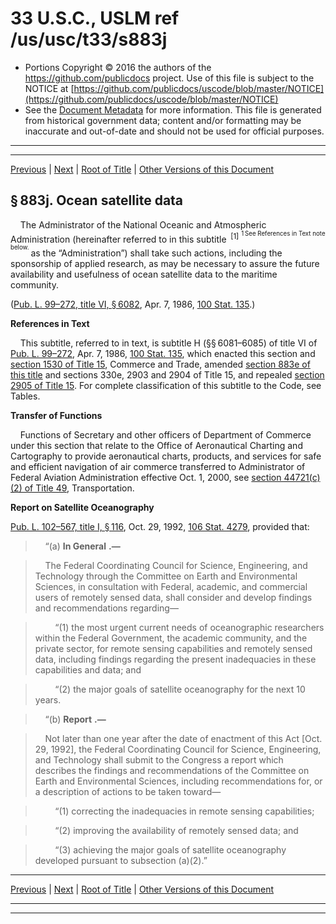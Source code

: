 ---
---

# 33 U.S.C., USLM ref /us/usc/t33/s883j

* Portions Copyright © 2016 the authors of the https://github.com/publicdocs project.
  Use of this file is subject to the NOTICE at [https://github.com/publicdocs/uscode/blob/master/NOTICE](https://github.com/publicdocs/uscode/blob/master/NOTICE)
* See the [Document Metadata](././../../../../..//README.md) for more information.
  This file is generated from historical government data; content and/or formatting may be inaccurate and out-of-date and should not be used for official purposes.

----------
----------

[Previous](./../../../../..//us/usc/t33/ch17/schII/m__us_usc_t33_s883i.md) | [Next](./../../../../..//us/usc/t33/ch17/schII/m__us_usc_t33_s883k.md) | [Root of Title](./../../../../../) | [Other Versions of this Document](https://publicdocs.github.io/go/links?ns=uslm&ref=%2Fus%2Fusc%2Ft33%2Fs883j)

## § 883j. Ocean satellite data

    The Administrator of the National Oceanic and Atmospheric Administration (hereinafter referred to in this subtitle  <sup>\[1\]</sup>  <sup><sup> 1 See References in Text note below. </sup></sup>  as the “Administration”) shall take such actions, including the sponsorship of applied research, as may be necessary to assure the future availability and usefulness of ocean satellite data to the maritime community.

([Pub. L. 99–272, title VI, § 6082][/us/pl/99/272/s6082], Apr. 7, 1986, [100 Stat. 135][/us/stat/100/135].)

 __References in Text__ 

    This subtitle, referred to in text, is subtitle H (§§ 6081–6085) of title VI of [Pub. L. 99–272][/us/pl/99/272], Apr. 7, 1986, [100 Stat. 135][/us/stat/100/135], which enacted this section and [section 1530 of Title 15][/us/usc/t15/s1530], Commerce and Trade, amended [section 883e of this title][/us/usc/t33/s883e] and sections 330e, 2903 and 2904 of Title 15, and repealed [section 2905 of Title 15][/us/usc/t15/s2905]. For complete classification of this subtitle to the Code, see Tables.

 __Transfer of Functions__ 

    Functions of Secretary and other officers of Department of Commerce under this section that relate to the Office of Aeronautical Charting and Cartography to provide aeronautical charts, products, and services for safe and efficient navigation of air commerce transferred to Administrator of Federal Aviation Administration effective Oct. 1, 2000, see [section 44721(c)(2) of Title 49][/us/usc/t49/s44721/c/2], Transportation.

 __Report on Satellite Oceanography__ 

[Pub. L. 102–567, title I, § 116][/us/pl/102/567/s116], Oct. 29, 1992, [106 Stat. 4279][/us/stat/106/4279], provided that:

>     “(a)  __In General__  __.—__ 

>     The Federal Coordinating Council for Science, Engineering, and Technology through the Committee on Earth and Environmental Sciences, in consultation with Federal, academic, and commercial users of remotely sensed data, shall consider and develop findings and recommendations regarding—

>         “(1) the most urgent current needs of oceanographic researchers within the Federal Government, the academic community, and the private sector, for remote sensing capabilities and remotely sensed data, including findings regarding the present inadequacies in these capabilities and data; and

>         “(2) the major goals of satellite oceanography for the next 10 years.

>     “(b)  __Report__  __.—__ 

>     Not later than one year after the date of enactment of this Act \[Oct. 29, 1992\], the Federal Coordinating Council for Science, Engineering, and Technology shall submit to the Congress a report which describes the findings and recommendations of the Committee on Earth and Environmental Sciences, including recommendations for, or a description of actions to be taken toward—

>         “(1) correcting the inadequacies in remote sensing capabilities;

>         “(2) improving the availability of remotely sensed data; and

>         “(3) achieving the major goals of satellite oceanography developed pursuant to subsection (a)(2).”

----------

[Previous](./../../../../..//us/usc/t33/ch17/schII/m__us_usc_t33_s883i.md) | [Next](./../../../../..//us/usc/t33/ch17/schII/m__us_usc_t33_s883k.md) | [Root of Title](./../../../../../) | [Other Versions of this Document](https://publicdocs.github.io/go/links?ns=uslm&ref=%2Fus%2Fusc%2Ft33%2Fs883j)

----------
----------

[/us/pl/99/272/s6082]: https://publicdocs.github.io/go/links?ns=uslm&ref=%2Fus%2Fpl%2F99%2F272%2Fs6082
[/us/stat/100/135]: https://publicdocs.github.io/go/links?ns=uslm&ref=%2Fus%2Fstat%2F100%2F135
[/us/pl/99/272]: https://publicdocs.github.io/go/links?ns=uslm&ref=%2Fus%2Fpl%2F99%2F272
[/us/stat/100/135]: https://publicdocs.github.io/go/links?ns=uslm&ref=%2Fus%2Fstat%2F100%2F135
[/us/usc/t15/s1530]: https://publicdocs.github.io/go/links?ns=uslm&ref=%2Fus%2Fusc%2Ft15%2Fs1530
[/us/usc/t33/s883e]: https://publicdocs.github.io/go/links?ns=uslm&ref=%2Fus%2Fusc%2Ft33%2Fs883e
[/us/usc/t15/s2905]: https://publicdocs.github.io/go/links?ns=uslm&ref=%2Fus%2Fusc%2Ft15%2Fs2905
[/us/usc/t49/s44721/c/2]: https://publicdocs.github.io/go/links?ns=uslm&ref=%2Fus%2Fusc%2Ft49%2Fs44721%2Fc%2F2
[/us/pl/102/567/s116]: https://publicdocs.github.io/go/links?ns=uslm&ref=%2Fus%2Fpl%2F102%2F567%2Fs116
[/us/stat/106/4279]: https://publicdocs.github.io/go/links?ns=uslm&ref=%2Fus%2Fstat%2F106%2F4279


